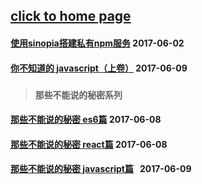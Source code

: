 ## [click to home page](https://jindada.github.io/blog)


#### [使用sinopia搭建私有npm服务](https://github.com/jindada/blog/issues/1)   2017-06-02

#### [你不知道的 javascript（上卷）](https://github.com/jindada/blog/issues/4)   2017-06-09

> ### `那些不能说的秘密系列`

#### [那些不能说的秘密 es6篇](https://github.com/jindada/blog/issues/2)   2017-06-08

#### [那些不能说的秘密 react篇](https://github.com/jindada/blog/issues/3)   2017-06-08

#### [那些不能说的秘密 javascript篇](https://github.com/jindada/blog/issues/3)   2017-06-09

